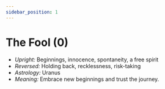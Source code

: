 ```yaml
---
sidebar_position: 1
---
```


# The Fool (0)

- *Upright:* Beginnings, innocence, spontaneity, a free spirit
- *Reversed:* Holding back, recklessness, risk-taking
- *Astrology:* Uranus
- *Meaning:* Embrace new beginnings and trust the journey.
